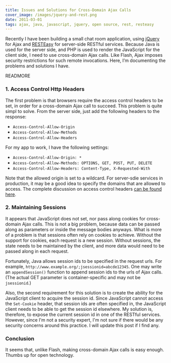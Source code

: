 ```yaml
---
title: Issues and Solutions for Cross-Domain Ajax Calls
cover_image: /images/jquery-and-rest.png
date: 2011-03-01
tags: ajax, java, javascript, jquery, open source, rest, resteasy
---
```

Recently I have been building a small chat room application, using
[jQuery](http://jquery.org/) for Ajax and
[RESTEasy](http://www.jboss.org/resteasy) for server-side RESTful services.
Because Java is used for the server side, and PHP is used to render the
JavaScript for the client side, I need to use cross-domain Ajax calls. Like
Flash, Ajax imposes security restrictions for such remote invocations. Here, I’m
documenting the problems and solutions I have.

READMORE

### 1. Access Control Http Headers

The first problem is that browsers require the access control headers to be set,
in order for a cross-domain Ajax call to succeed. This problem is quite simpl
 to solve. From the server side, just add the following headers to the response:

* `Access-Control-Allow-Origin`
* `Access-Control-Allow-Methods`
* `Access-Control-Allow-Headers`

For my app to work, I have the following settings:

* `Access-Control-Allow-Origin: *`
* `Access-Control-Allow-Methods: OPTIONS, GET, POST, PUT, DELETE`
* `Access-Control-Allow-Headers: Content-Type, X-Requested-With`

Note that the allowed origin is set to a wildcard. For server-sdie services in
production, it may be a good idea to specify the domains that are allowed to
access. The complete discussion on access control headers
[can be found here](https://developer.mozilla.org/En/HTTP_access_control).

### 2. Maintaining Sessions

It appears that JavaScript does not set, nor pass along cookies for cross-domain
Ajax calls. This is not a big problem, because data can be passed along as
parameters or inside the message bodies anyways. What is more of a problem is
that sessions often rely on cookies to achieve. Without the support for cookies,
each request is a new session. Without sessions, the state needs to be
maintained by the client, and more data would need to be passed along in each
request.

Fortunately, Java allows session ids to be specified in the request urls. For
example, `http://www.example.org/;jsessionid=abcde12345`. One may write an
`appendSession()` function to append session ids to the urls of Ajax calls.
(The actual GET parameter is container-specific and may not be `jsessionid`.)

Also, the second requirement for this solution is to create the ability for the
JavaScript client to acquire the session id. Since JavaScript cannot access the
`Set-Cookie` header, that session ids are often specified in, the JavaScript
client needs to be able to get the session id elsewhere. My solution is,
therefore, to expose the current session id in one of the RESTful services.
However, since I'm not a security expert, I'm not sure if there would be any
security concerns around this practice. I will update this post if I find any.

### Conclusion

It seems that, unlike Flash, making cross-domain Ajax calls is easy enough.
Thumbs up for open technology.
